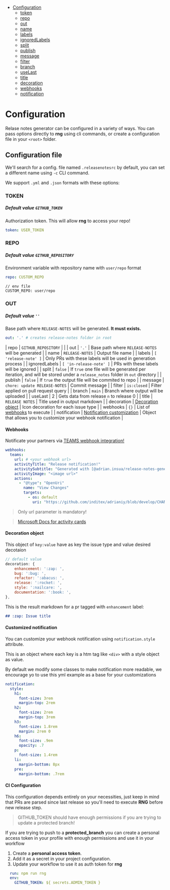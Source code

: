 
- [Configuration](#configuraion)
  - [token](#token)
  - [repo](#repo)
  - [out](#out)
  - [name](#name)
  - [labels](#labels)
  - [ignoredLabels](#ignoredLabels)
  - [split](#split)
  - [publish](#publish)
  - [message](#message)
  - [filter](#filter)
  - [branch](#branch)
  - [useLast](#useLast)
  - [title](#title)
  - [decoration](#decoration)
  - [webhooks](#webhooks)
  - [notification](#notification)
# Configuration

Relase notes generator can be configured in a variety of ways. You can pass options directly to **rng** using cli commands, or create a configuration file in your `<root>` folder.

## Configuration file

We'll search for a config. file named `.releasenotesrc` by default, you can set a different name using `-c` CLI command.

We support `.yml` and `.json` formats with these options:


### TOKEN
##### Default value `GITHUB_TOKEN`

Authorization token. This will allow **rng** to access your repo! 

```yml
token: USER_TOKEN
```

### REPO
##### Default value `GITHUB_REPOSITORY`

Environment variable with repository name with `user/repo` format 

```yml
repo: CUSTOM_REPO
```

```
// env file
CUSTOM_REPO: user/repo
```


### OUT
##### Default value `''`

Base path where `RELEASE-NOTES` will be generated. **It must exists.**

```yml
out: '.' # creates release-notes folder in root
```


| repo | `GITHUB_REPOSITORY` | |
| out | `'.'` | Base path where `RELEASE-NOTES` will be generated |
| name | `RELEASE-NOTES` | Output file name |
| labels | `[ 'release-note' ]` | Only PRs with these labels will be used in generation process |
| ignoredLabels | `[ 'in-release-note' ]` | PRs with these labels will be ignored |
| split | `false` | If `true` one file will be generated per iteration, and will be stored under a `release_notes` folder in `out` directory |
| publish | `false` | If `true` the output file will be commited to repo |
| message | `chore: update RELEASE-NOTES` | Commit message |
| filter | `is:closed` | Filter applied on pull request query |
| branch | `main` | Branch where output will be uploaded |
| useLast | 2 | Gets data from release `n` to release 0 |
| title | `RELEASE NOTES` | Title used in output markdown |
| decoration | [Decoration object](#decoration-object) | Icon decoration for each issue type |
| webhooks | `{}` | List of [webhooks](#webhooks) to execute |
| notification | [Notification customization](#customized-notification) | Object that allows you to customize your webhook notification |


#### Webhooks

Notificate your partners via [TEAMS webhook integration!](https://docs.microsoft.com/es-es/microsoftteams/platform/webhooks-and-connectors/how-to/add-incoming-webhook)

```yml
webhooks:
  teams:
    url: # <your webhook url>
    activityTitle: "Release notification!"
    activitySubtitle: "Generated with [@adrian.insua/release-notes-generator](https://github.com/adrianiy/release-notes-generator)"
    activityImage: "<image url>"
    actions:
      - "@type": "OpenUri"
        name: "View Changes"
        targets:
          - os: default
            uri: "https://github.com/inditex/adrianiy/blob/develop/CHANGELOG.md"
```

> Only url parameter is mandatory!

> [Microsoft Docs for activity cards](https://docs.microsoft.com/es-es/microsoftteams/platform/task-modules-and-cards/cards/cards-format?tabs=adaptive-md%2Cconnector-html#format-cards-with-html)


#### Decoration object 

This object of `key:value` have as key the issue type and value desired decotaion

```js
// default value
decoration: {
	enhancement: ':zap: ',
	bug: ':bug: ',
	refactor: ':abacus: ',
	release: ':rocket: ',
	style: ':nailcare: ',
	documentation: ':book: ',
},
```

This is the result markdown for a pr tagged with `enhancement` label:

```markdown
## :zap: Issue title
```

#### Customized notification

You can customize your webhook notification using `notification.style` attribute.

This is an object where each key is a htm tag like `<div>` with a style object as value.

By default we modify some classes to make notification more readable, we encourage yo to use this yml example as a base for your customizations

```yml
notification:
  style:
    h1:
      font-size: 3rem
      margin-top: 2rem
    h2:
      font-size: 2rem
      margin-top: 3rem 
    h3:
      font-size: 1.8rem
      margin: 2rem 0
    h6:
      font-size: .9em
      opacity: .7
    p:
      font-size: 1.4rem
    li:
      margin-bottom: 8px
    pre: 
      margin-bottom: .7rem
```

#### CI Configuration

This configuration depends entirely on your necessities, just keep in mind that PRs are parsed since last release so you'll need to execute **RNG** before new release step.

> GITHUB_TOKEN should have enough permissions if you are trying to update a protected branch!

If you are trying to push to a **protected_branch** you can create a personal access token in your profile with enough permissions and use it in your workflow

1. Create a **personal access token**.
2. Add it as a secret in your project configuration.
3. Update your workflow to use it as auth token for **rng**

```yml
  run: npm run rng
  env:
    GITHUB_TOKEN: ${ secrets.ADMIN_TOKEN }
```

